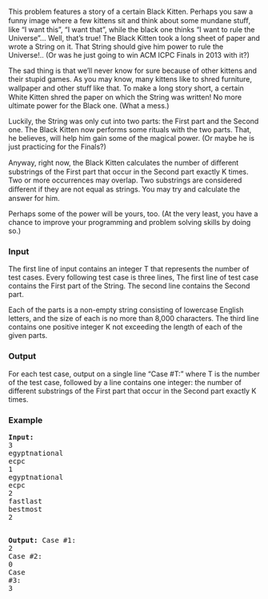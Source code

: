 <p>This problem features a story of a certain Black Kitten. Perhaps you saw a funny image where a few kittens sit and think about some mundane stuﬀ, like “I want this”, “I want that”, while the black one thinks “I want to rule the Universe”... Well, that’s true! The Black Kitten took a long sheet of paper and wrote a String on it. That String should give him power to rule the Universe!.. (Or was he just going to win ACM ICPC Finals in 2013 with it?)</p>
<p>The sad thing is that we’ll never know for sure because of other kittens and their stupid games. As you may know, many kittens like to shred furniture, wallpaper and other stuﬀ like that. To make a long story short, a certain White Kitten shred the paper on which the String was written! No more ultimate power for the Black one. (What a mess.)</p>
<p>Luckily, the String was only cut into two parts: the First part and the Second one. The Black Kitten now performs some rituals with the two parts. That, he believes, will help him gain some of the magical power. (Or maybe he is just practicing for the Finals?)</p>
<p>Anyway, right now, the Black Kitten calculates the number of diﬀerent substrings of the First part that occur in the Second part exactly K times. Two or more occurrences may overlap. Two substrings are considered diﬀerent if they are not equal as strings. You may try and calculate the answer for him.</p>
<p>Perhaps some of the power will be yours, too. (At the very least, you have a chance to improve your programming and problem solving skills by doing so.)</p>
<h3 style="text-align: left;">Input</h3>
<p>The first line of input contains an integer T that represents the number of test cases. Every following test case is three lines, The first line of test case contains the First part of the String. The second line contains the Second part.</p>
<p>Each of the parts is a non-empty string consisting of lowercase English letters, and the size of each is no more than 8,000 characters. The third line contains one positive integer K not exceeding the length of each of the given parts.</p>
<h3 style="text-align: left;">Output</h3>
<p align="left">For each test case, output on a single line “Case #T:”  where T is the number of the test case, followed by a line contains one  integer: the number of different substrings of the First part that occur  in the Second part exactly K times.</p>
<h3 style="text-align: left;">Example</h3>
<pre><strong>Input:</strong>
3<br>egyptnational<br>ecpc<br>1<br>egyptnational<br>ecpc<br>2<br>fastlast<br>bestmost<br>2

<strong>Output:</strong>
Case #1:<br>2<br>Case #2:<br>0<br>Case #3:<br>3
</pre>